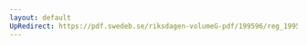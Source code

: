 ```yaml
---
layout: default
UpRedirect: https://pdf.swedeb.se/riksdagen-volumeG-pdf/199596/reg_199596/reg_199596_0148.pdf
---
```

